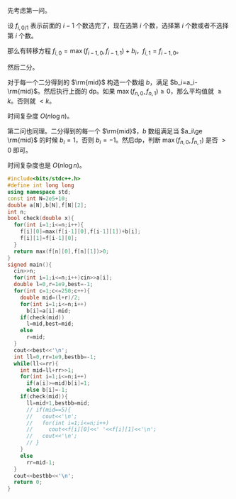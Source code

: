 先考虑第一问。

设 $f_{i,0/1}$ 表示前面的 $i-1$ 个数选完了，现在选第 $i$ 个数，选择第 $i$ 个数或者不选择第 $i$ 个数。

那么有转移方程 $f_{i,0}=\max(f_{i-1,0},f_{i-1,1})+b_i$，$f_{i,1}=f_{i-1,0}$。

然后二分。

对于每一个二分得到的 $\rm{mid}$ 构造一个数组 $b$，满足 $b_i=a_i-\rm{mid}$。然后执行上面的 dp。如果 $\max({f_{n,0},f_{n,1}})\ge 0$，那么平均值就 $\ge k$。否则就 $<k$。

时间复杂度 $O(n\log n)$。

第二问也同理。二分得到的每一个 $\rm{mid}$，$b$ 数组满足当 $a_i\ge \rm{mid}$ 的时候 $b_i = 1$，否则 $b_i=-1$。然后dp，判断 $\max({f_{n,0},f_{n,1}})$ 是否 $> 0$ 即可。

时间复杂度也是 $O(n\log n)$。

```cpp
#include<bits/stdc++.h>
#define int long long
using namespace std;
const int N=2e5+10;
double a[N],b[N],f[N][2];
int n;
bool check(double x){
  for(int i=1;i<=n;i++){
    f[i][0]=max(f[i-1][0],f[i-1][1])+b[i];
    f[i][1]=f[i-1][0];
  }
  return max(f[n][0],f[n][1])>0;
}
signed main(){
  cin>>n;
  for(int i=1;i<=n;i++)cin>>a[i];
  double l=0,r=1e9,best=-1;
  for(int c=1;c<=250;c++){
    double mid=(l+r)/2;
    for(int i=1;i<=n;i++)
      b[i]=a[i]-mid;
    if(check(mid))
      l=mid,best=mid;
    else
      r=mid;
  }
  cout<<best<<'\n';
  int ll=0,rr=1e9,bestbb=-1;
  while(ll<=rr){
    int mid=ll+rr>>1;
    for(int i=1;i<=n;i++)
      if(a[i]>=mid)b[i]=1;
      else b[i]=-1;
    if(check(mid)){
      ll=mid+1,bestbb=mid;
      // if(mid==5){
      //   cout<<'\n';
      //   for(int i=1;i<=n;i++)
      //     cout<<f[i][0]<<' '<<f[i][1]<<'\n';
      //   cout<<'\n';
      // }
    }
    else
      rr=mid-1;
  }
  cout<<bestbb<<'\n';
  return 0;
}
```

